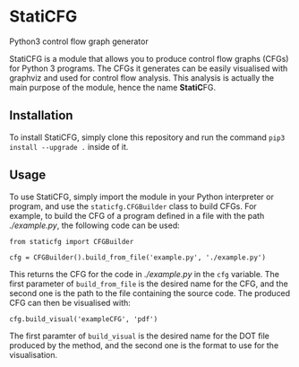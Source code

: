 # StatiCFG
Python3 control flow graph generator

StatiCFG is a module that allows you to produce control flow graphs (CFGs) for Python 3 programs. The CFGs it generates
can be easily visualised with graphviz and used for control flow analysis. This analysis is actually the main purpose of
the module, hence the name **StatiC**FG.

## Installation

To install StatiCFG, simply clone this repository and run the command `pip3 install --upgrade .` inside of it.

## Usage

To use StatiCFG, simply import the module in your Python interpreter or program, and use the `staticfg.CFGBuilder` class to 
build CFGs. For example, to build the CFG of a program defined in a file with the path *./example.py*, the following code can 
be used:

```
from staticfg import CFGBuilder

cfg = CFGBuilder().build_from_file('example.py', './example.py')
```

This returns the CFG for the code in *./example.py* in the `cfg` variable. The first parameter of `build_from_file` is the 
desired name for the CFG, and the second one is the path to the file containing the source code. The produced CFG can then be 
visualised with:

```
cfg.build_visual('exampleCFG', 'pdf')
```

The first paramter of `build_visual` is the desired name for the DOT file produced by the method, and the second one is the
format to use for the visualisation.
